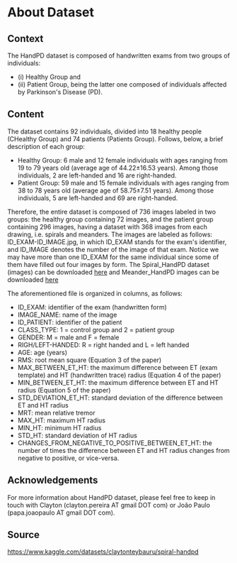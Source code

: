 # About Dataset
## Context
The HandPD dataset is composed of handwritten exams from two groups of individuals: <br/>
- (i) Healthy Group and 
- (ii) Patient Group, being the latter one composed of individuals affected by Parkinson's Disease (PD).

## Content
The dataset contains 92 individuals, divided into 18 healthy people (CHealthy Group) and 74 patients (Patients Group). Follows, below, a brief description of each group:

- Healthy Group: 6 male and 12 female individuals with ages ranging from 19 to 79 years old (average age of 44.22±16.53 years). Among those individuals, 2 are left-handed and 16 are right-handed.
- Patient Group: 59 male and 15 female individuals with ages ranging from 38 to 78 years old (average age of 58.75±7.51 years). Among those individuals, 5 are left-handed and 69 are right-handed.

Therefore, the entire dataset is composed of 736 images labeled in two groups: the healthy group containing 72 images, and the patient group containing 296 images, having a dataset with 368 images from each drawing, i.e. spirals and meanders. The images are labeled as follows: ID_EXAM-ID_IMAGE.jpg, in which ID_EXAM stands for the exam's identifier, and ID_IMAGE denotes the number of the image of that exam. Notice we may have more than one ID_EXAM for the same individual since some of them have filled out four images by form. The Spiral_HandPD dataset (images) can be downloaded [here](http://www2.fc.unesp.br/~papa/pub/datasets/Handpd/Spiral_HandPD.zip) and Meander_HandPD images can be downloaded [here](http://www2.fc.unesp.br/~papa/pub/datasets/Handpd/Meander_HandPD.zip)

The aforementioned file is organized in columns, as follows:

- ID_EXAM: identifier of the exam (handwritten form)
- IMAGE_NAME: name of the image
- ID_PATIENT: identifier of the patient
- CLASS_TYPE: 1 = control group and 2 = patient group
- GENDER: M = male and F = female
- RIGH/LEFT-HANDED: R = right handed and L = left handed
- AGE: age (years)
- RMS: root mean square (Equation 3 of the paper)
- MAX_BETWEEN_ET_HT: the maximum difference between ET (exam template) and HT (handwritten trace) radius (Equation 4 of the paper)
- MIN_BETWEEN_ET_HT: the maximum difference between ET and HT radius (Equation 5 of the paper)
- STD_DEVIATION_ET_HT: standard deviation of the difference between ET and HT radius
- MRT: mean relative tremor
- MAX_HT: maximum HT radius
- MIN_HT: minimum HT radius
- STD_HT: standard deviation of HT radius
- CHANGES_FROM_NEGATIVE_TO_POSITIVE_BETWEEN_ET_HT: the number of times the difference between ET and HT radius changes from negative to positive, or vice-versa.

## Acknowledgements
For more information about HandPD dataset, please feel free to keep in touch with Clayton (clayton.pereira AT gmail DOT com) or João Paulo (papa.joaopaulo AT gmail DOT com).

## Source
https://www.kaggle.com/datasets/claytonteybauru/spiral-handpd